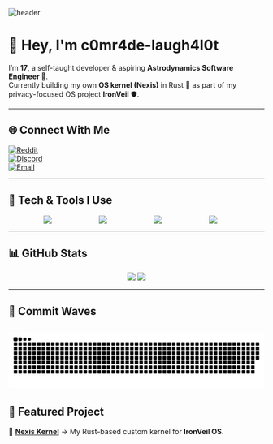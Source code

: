 <!-- Banner -->
![header](https://capsule-render.vercel.app/api?type=waving&theme=radical&height=120&animation=scaleIn&text=c0mr4de-laugh4l0t&fontSize=45&fontColor=fff)

# 👋 Hey, I'm c0mr4de-laugh4l0t

I’m **17**, a self-taught developer & aspiring **Astrodynamics Software Engineer 🚀**.  
Currently building my own **OS kernel (Nexis)** in Rust 🦀 as part of my privacy-focused OS project **IronVeil** 🛡️.  

---

## 🌐 Connect With Me
[![Reddit](https://img.shields.io/badge/Reddit-%23FF4500.svg?logo=Reddit&logoColor=white)](https://www.reddit.com/user/Proud_Ad4681)  
[![Discord](https://img.shields.io/badge/Discord-%237289DA.svg?logo=discord&logoColor=white)](https://discord.gg/)  
[![Email](https://img.shields.io/badge/Email-D14836?logo=gmail&logoColor=white)](mailto:yourmail@example.com)

---

## 🔧 Tech & Tools I Use
<div align="center" style="display: flex; justify-content: space-evenly;">
  <img src="https://cdn.jsdelivr.net/gh/devicons/devicon@latest/icons/rust/rust-original.svg" width=40/>
  <img src="https://cdn.jsdelivr.net/gh/devicons/devicon@latest/icons/linux/linux-original.svg" width=40/>
  <img src="https://cdn.jsdelivr.net/gh/devicons/devicon@latest/icons/git/git-original.svg" width=40/>
  <img src="https://cdn.jsdelivr.net/gh/devicons/devicon@latest/icons/neovim/neovim-original.svg" width=40/>
</div>

---

## 📊 GitHub Stats
<div align="center">
  <img width="412" src="https://github-readme-stats.vercel.app/api?username=c0mr4de-laugh4l0t&show_icons=true&theme=radical&border_radius=8"/>
  <img width="412" src="https://github-readme-streak-stats.herokuapp.com?user=c0mr4de-laugh4l0t&theme=radical&border_radius=8"/>
</div>

---

## 🌊 Commit Waves
![Waves](https://raw.githubusercontent.com/c0mr4de-laugh4l0t/c0mr4de-laugh4l0t/output/waves-dark.svg)
---

## 🚀 Featured Project
🔹 [**Nexis Kernel**](https://github.com/c0mr4de-laugh4l0t/Nexis) → My Rust-based custom kernel for **IronVeil OS**.
